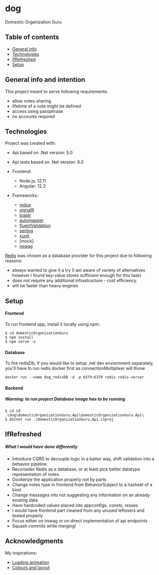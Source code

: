 
# dog

Domestic Organization Guru

## Table of contents
* [General info](#general-info)
* [Technologies](#technologies)
* [IfRefreshed](#IfRefreshed)
* [Setup](#setup)

## General info and intention
This project meant to serve following requirements:
  * allow notes sharing
  * lifetime of a note might be defined
  * access using passphrase
  * no accounts required

## Technologies
Project was created with:
* Api based on .Net version: 5.0
* Api tests based on .Net version: 6.0
* Frontend:
  * Node.js: 12.11
  * Angular: 12.2

* Frameworks:
  * [redux](https://ngrx.io/)
  * [signalR](https://docs.microsoft.com/en-us/aspnet/core/signalr/introduction?view=aspnetcore-5.0)
  * [toastr](https://www.npmjs.com/package/ngx-toastr)
  * [automapper](https://docs.automapper.org/en/stable/)
  * [fluentValidation](https://docs.fluentvalidation.net/en/latest/aspnet.html)
  * [serilog](https://serilog.net/)
  * [xunit](https://xunit.net/)
  * [mock]
  * [nswag](https://github.com/RicoSuter/NSwag)

[Redis](https://redis.io/) was chosen as a database provider for this project due to following reasons:
  * always wanted to give it a try (I am aware of variety of alternatives however I found key-value stores sufficient enough for this task)
  * does not require any additional infrastructure - cost efficiency.
  * will be faster than heavy engines


## Setup

#### Frontend
To run frontend app, install it locally using npm:
```
$ cd domesticOrganizationGuru
$ npm install
$ npm serve -o
```

#### Database
To fire redisDb, if you would like to setup .net dev enviornment separately, you'll have to run redis docker first as connectionMultiplixer will throw
```
docker run --name dog_redisDB -d -p 6379:6379 redis redis-server
```

#### Backend
##### Warning: to run project Database image has to be running
```
$ cd cd .\dog\domesticOrganizationGuru.Api\domesticOrganizationGuru.Api\
$ dotnet run .\DomesticOrganizationGuru.Api.csproj
```

## IfRefreshed

##### What I would have done differently
* Introduce CQRS to decouple logic in a batter way, shift validation into a behavior pipeline.
* Reconsider Redis as a database, or at least pick better datatype representation of notes
* Dockerize the application properly not by parts
* Change notes type in frontend from BehaviorSubject to a hashset of a kind
* Change messages into not suggesting any information on an already existing data
* Have hardcoded values placed into appconfigs, consts, resxes
* I would have frontend part cleaned from any unused leftovers and tested properly
* Focus either on nswag or on direct implementation of api endpoints
* Squash commits while merging!


## Acknowledgments

My inspirations:
* [Loading animation](https://codepen.io/Sirop)
* [Colours and layout](https://codepen.io/rickyeckhardt)
